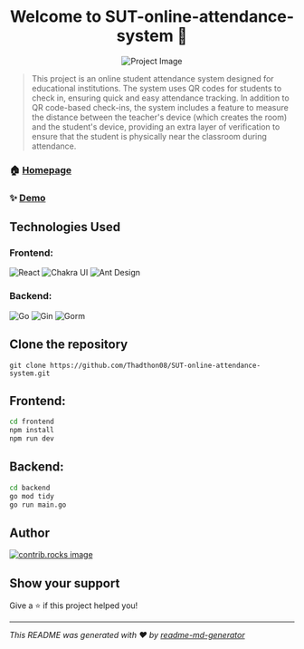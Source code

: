 <h1 align="center">Welcome to SUT-online-attendance-system 👋</h1>


<p align="center">
  <img src="https://img5.pic.in.th/file/secure-sv1/DALLE-2024-09-26-01.13.07---A-visually-appealing-README.md-template-for-a-project-called-SUT-online-attendance-system.-The-template-should-have-the-following-sections-displayed.md.webp" alt="Project Image" />
</p>

> This project is an online student attendance system designed for educational institutions. The system uses QR codes for students to check in, ensuring quick and easy attendance tracking. In addition to QR code-based check-ins, the system includes a feature to measure the distance between the teacher's device (which creates the room) and the student's device, providing an extra layer of verification to ensure that the student is physically near the classroom during attendance.

### 🏠 [Homepage](https://sut-online-attendance-system.vercel.app/)

### ✨ [Demo](https://sut-online-attendance-system.vercel.app/)

## Technologies Used

### Frontend:


  ![React](https://img.shields.io/badge/React-20232A?logo=react&logoColor=61DAFB)
  ![Chakra UI](https://img.shields.io/badge/Chakra_UI-319795?logo=chakra-ui&logoColor=white)
  ![Ant Design](https://img.shields.io/badge/Ant_Design-0170FE?logo=ant-design&logoColor=white)

### Backend:


  ![Go](https://img.shields.io/badge/Go-00ADD8?logo=go&logoColor=white)
  ![Gin](https://img.shields.io/badge/Gin_Gonic-00ADD8?logo=go&logoColor=white)
   ![Gorm](https://img.shields.io/badge/Gorm-FF4088?logo=go&logoColor=white)


## Clone the repository

```
git clone https://github.com/Thadthon08/SUT-online-attendance-system.git
```

## Frontend:

```bash
cd frontend
npm install
npm run dev
```

## Backend:

```bash
cd backend
go mod tidy
go run main.go
```



## Author

<a href="https://github.com/Thadthon08/SUT-online-attendance-system/graphs/contributors">
  <img src="https://contrib.rocks/image?repo=Thadthon08/SUT-online-attendance-system" alt="contrib.rocks image" />
</a>




## Show your support

Give a ⭐️ if this project helped you!

***
_This README was generated with ❤️ by [readme-md-generator](https://github.com/kefranabg/readme-md-generator)_
